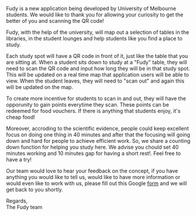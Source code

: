<!-- Global site tag (gtag.js) - Google Analytics -->
<script async src="https://www.googletagmanager.com/gtag/js?id=UA-124560072-1"></script>
<script>
  window.dataLayer = window.dataLayer || [];
  function gtag(){dataLayer.push(arguments);}
  gtag('js', new Date());

  gtag('config', 'UA-124560072-1');
</script>
  <!DOCTYPE html>
<html>
<head>
    <title>Grey Li's Pomodoro Clock</title>
    <meta name="viewport" content="width=device-width, initial-scale=1.0"/>
    <link href="//cdn.bootcss.com/bootstrap/3.3.7/css/bootstrap.min.css" rel="stylesheet">
    <link href="css/style.css" rel="stylesheet">
    <link href='https://fonts.googleapis.com/css?family=Orbitron' rel='stylesheet' type='text/css'>
    <link href='https://fonts.googleapis.com/css?family=Pacifico|Open+Sans:300' rel='stylesheet' type='text/css'>
    <link rel="shortcut icon" href="image/favicon.ico" type="image/x-icon">
</head>
<body>
<p> Fudy is a new application being developed by University of Melbourne students. We would like to thank you for allowing your curiosity to get the better of you and scanning the QR code!
  <br />
<p> Fudy, with the help of the university, will map out a selection of tables in the libraries, in the student lounges and help students like you find a place to study.
  <br />
<p> Each study spot will have a QR code in front of it, just like the table that you are sitting at. When a student sits down to study at a "Fudy" table, they will need to scan the QR code and input how long they will be in that study spot. This will be updated on a real time map that application users will be able to view. When the student leaves, they will need to "scan out" and again this will be updated on the map.
  <br />
<p> To create more incentive for students to scan in and out, they will have the opporunity to gain points everytime they scan. These points can be redeemed for food vouchers. If there is anything that students enjoy, it's cheap food!
  <br />
<p> Moreover, accroding to the scientific evidence, people could keep excellent focus on doing one thing in 40 minutes and after that the focusing will going down and hard for people to achieve efficient work. So, we share a counting down function for helping you study here. We advise you chould set 40 minutes working and 10 minutes gap for having a short rest!. Feel free to have a try! <ahref="https://greyli.github.io/pomodoro/">
  <br />
<p> Our team would love to hear your feedback on the concept, if you have anything you would like to tell us, would like to have more information or would even like to work with us, please fill out this Google <a href="https://docs.google.com/forms/d/e/1FAIpQLSevrbuux86zDOM5tgVasoI7oqa2XSmrMYuPUnepvgnHAVvQuw/viewform?usp=sf_link "> form</a> and we will get back to you shortly.
  <br />
<p>Regards,
   <br />
  The Fudy team
</body>
</html>
